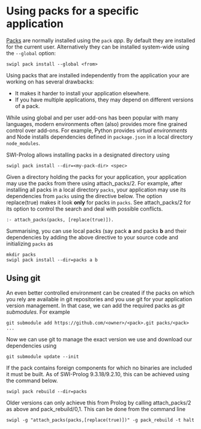 # Using packs for a specific application

[Packs](Pack.md) are normally installed using the `pack` _app_.  By
default they are installed for the current user.  Alternatively they
can be installed system-wide using the ``--global`` option:

    swipl pack install --global <from>

Using packs that are installed independently from the application your
are working on has several drawbacks:

  - It makes it harder to install your application elsewhere.
  - If you have multiple applications, they may depend on different
    versions of a pack.

While using global and per user add-ons has been popular with many
languages, modern environments often (also) provides more fine grained
control over add-ons.  For example, Python provides _virtual
environments_ and Node installs dependencies defined in `package.json`
in a local directory `node_modules`.

SWI-Prolog allows installing packs in a designated directory using

    swipl pack install --dir=<my-pack-dir> <spec>

Given a directory holding the packs for your application, your
application may use the packs from there using attach_packs/2.  For
example, after installing all packs in a local directory `packs`,
your application may use its dependencies from `packs` using the
directive below.  The option replace(true) makes it look __only__ for
packs in `packs`.  See attach_packs/2 for its option to control the
search and deal with possible conflicts.

```
:- attach_packs(packs, [replace(true)]).
```

Summarising, you can use local packs (say pack __a__ and packs __b__
and their dependencies by adding the above directive to your source
code and initializing `packs` as

```
mkdir packs
swipl pack install --dir=packs a b
```

## Using git

An even better controlled environment can be created if the packs on
which you rely are available in git repositories and you use git for
your application version management.   In that case, we can add the
required packs as _git submodules_.  For example

```
git submodule add https://github.com/<owner>/<pack>.git packs/<pack>
...
```

Now we can use git to manage the exact version we use and download
our dependencies using

    git submodule update --init

If the pack contains foreign components for which no binaries are
included it must be built.  As of SWI-Prolog 9.3.18/9.2.10, this
can be achieved using the command below.

    swipl pack rebuild --dir=packs

Older versions can only achieve this from Prolog by calling
attach_packs/2 as above and pack_rebuild/0,1.  This can be done from
the command line

    swipl -g "attach_packs(packs,[replace(true)])" -g pack_rebuild -t halt
